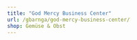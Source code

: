```yaml
---
title: "God Mercy Business Center"
url: /gbarnga/god-mercy-business-center/
shop: Gemüse & Obst
---
```

